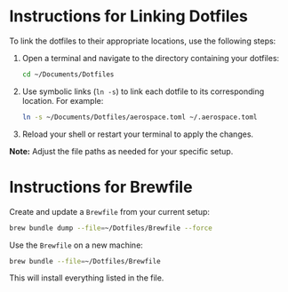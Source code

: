 # Instructions for Linking Dotfiles

To link the dotfiles to their appropriate locations, use the following steps:

1. Open a terminal and navigate to the directory containing your dotfiles:
    ```bash
    cd ~/Documents/Dotfiles
    ```

2. Use symbolic links (`ln -s`) to link each dotfile to its corresponding location. For example:
    ```bash
    ln -s ~/Documents/Dotfiles/aerospace.toml ~/.aerospace.toml
    ```

3. Reload your shell or restart your terminal to apply the changes.

**Note:** Adjust the file paths as needed for your specific setup.

# Instructions for Brewfile

Create and update a `Brewfile` from your current setup:

```bash
brew bundle dump --file=~/Dotfiles/Brewfile --force
```

Use the `Brewfile` on a new machine:

```bash
brew bundle --file=~/Dotfiles/Brewfile
```

This will install everything listed in the file.

